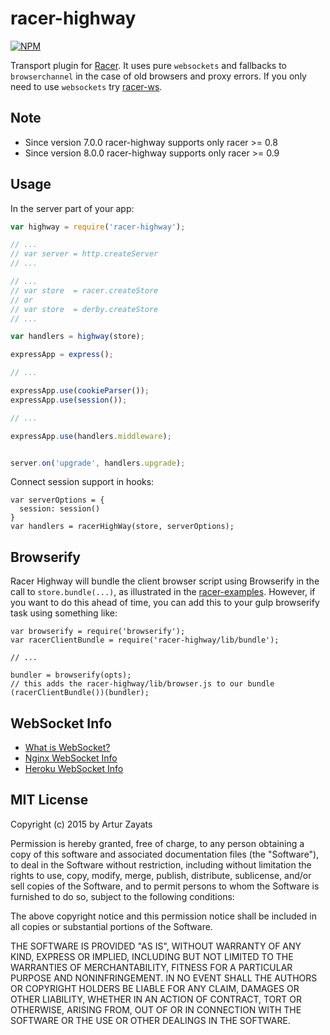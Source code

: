 # racer-highway
[![NPM](https://nodei.co/npm/racer-highway.png?downloads=true)](https://nodei.co/npm/racer-highway/)

Transport plugin for [Racer](https://github.com/codeparty/racer). It uses pure `websockets` and fallbacks to `browserchannel` in the case of old browsers and proxy errors. If you only need to use `websockets` try [racer-ws](https://github.com/derbyparty/racer-ws).

## Note

 * Since version 7.0.0 racer-highway supports only racer >= 0.8
 * Since version 8.0.0 racer-highway supports only racer >= 0.9

## Usage

In the server part of your app:

```js
var highway = require('racer-highway');

// ...
// var server = http.createServer
// ...

// ...
// var store  = racer.createStore
// or
// var store  = derby.createStore
// ...

var handlers = highway(store);

expressApp = express();

// ...

expressApp.use(cookieParser());
expressApp.use(session());

// ...

expressApp.use(handlers.middleware);


server.on('upgrade', handlers.upgrade);
```

Connect session support in hooks:
```
var serverOptions = {
  session: session()
}
var handlers = racerHighWay(store, serverOptions);
```

## Browserify

Racer Highway will bundle the client browser script using Browserify in the
call to `store.bundle(...)`, as illustrated in the
[racer-examples](https://github.com/derbyjs/racer-examples).  However, if you
want to do this ahead of time, you can add this to your gulp browserify task
using something like:

```
var browserify = require('browserify');
var racerClientBundle = require('racer-highway/lib/bundle');

// ...

bundler = browserify(opts);
// this adds the racer-highway/lib/browser.js to our bundle
(racerClientBundle())(bundler);
```

## WebSocket Info

* [What is WebSocket?](https://www.websocket.org/)
* [Nginx WebSocket Info](http://nginx.org/en/docs/http/websocket.html)
* [Heroku WebSocket Info](https://devcenter.heroku.com/articles/websockets)

## MIT License
Copyright (c) 2015 by Artur Zayats

Permission is hereby granted, free of charge, to any person obtaining a copy
of this software and associated documentation files (the "Software"), to deal
in the Software without restriction, including without limitation the rights
to use, copy, modify, merge, publish, distribute, sublicense, and/or sell
copies of the Software, and to permit persons to whom the Software is
furnished to do so, subject to the following conditions:

The above copyright notice and this permission notice shall be included in
all copies or substantial portions of the Software.

THE SOFTWARE IS PROVIDED "AS IS", WITHOUT WARRANTY OF ANY KIND, EXPRESS OR
IMPLIED, INCLUDING BUT NOT LIMITED TO THE WARRANTIES OF MERCHANTABILITY,
FITNESS FOR A PARTICULAR PURPOSE AND NONINFRINGEMENT. IN NO EVENT SHALL THE
AUTHORS OR COPYRIGHT HOLDERS BE LIABLE FOR ANY CLAIM, DAMAGES OR OTHER
LIABILITY, WHETHER IN AN ACTION OF CONTRACT, TORT OR OTHERWISE, ARISING FROM,
OUT OF OR IN CONNECTION WITH THE SOFTWARE OR THE USE OR OTHER DEALINGS IN
THE SOFTWARE.
